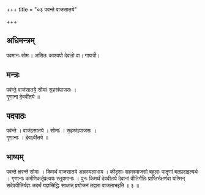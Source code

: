 +++
title = "०३ पवन्ते वाजसातये"

+++
## अधिमन्त्रम्
पवमानः सोमः। असितः काश्यपो देवलो वा। गायत्री।

## मन्त्रः
पव॑न्ते॒ वाज॑सातये॒ सोमाः॑ स॒हस्र॑पाजसः ।  
गृ॒णा॒ना दे॒ववी॑तये ॥

## पदपाठः
पव॑न्ते । वाज॑ऽसातये । सोमाः॑ । स॒हस्र॑ऽपाजसः ।  
गृ॒णा॒नाः । दे॒वऽवी॑तये ॥

## भाष्यम्
पवन्ते क्षरन्ते सोमाः । किमर्थं वाजसातये अन्नस्यलाभाय । कीदृशाः सहस्रमाजसो बहुलाः पातॄणां बलप्रदाइत्यर्थः । गृणानाः कर्मणिकर्तृप्रत्ययः स्तूयमानाः । पुनः किमर्थं देववीतये देवानां वीतिर्गतिः प्राप्तिर्भक्षणंवा यस्मिन् सदेववीतिर्यज्ञः तदर्थं यज्ञसिद्धिः साक्षात् प्रयोजनं तद्वारा वाजलाभइति ॥ ३ ॥